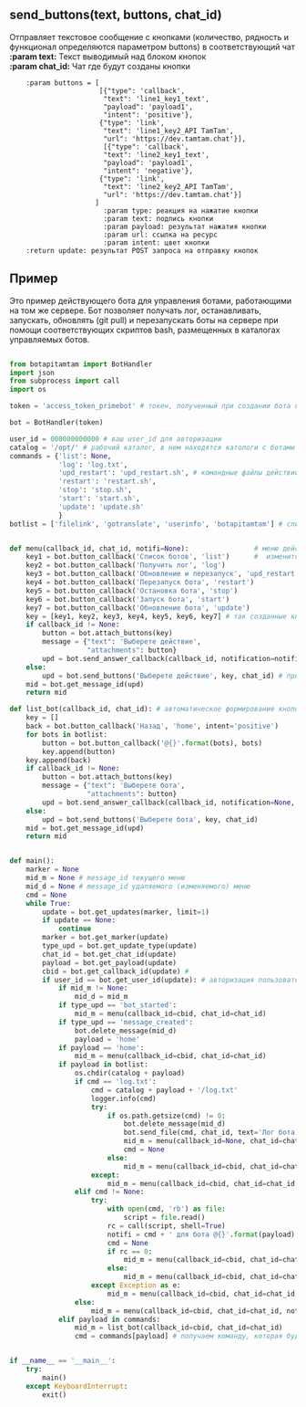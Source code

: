 ## send_buttons(text, buttons, chat_id)  
Отправляет текстовое сообщение с кнопками (количество, рядность и функционал определяются параметром buttons) в соответствующий чат  
**:param text:** Текст выводимый над блоком кнопок  
**:param chat_id:** Чат где будут созданы кнопки  

        :param buttons = [
                          [{"type": 'callback',
                           "text": 'line1_key1_text',
                           "payload": 'payload1',
                           "intent": 'positive'},
                          {"type": 'link',
                           "text": 'line1_key2_API TamTam',
                           "url": 'https://dev.tamtam.chat'}],
                           [{"type": 'callback',
                           "text": 'line2_key1_text',
                           "payload": 'payload1',
                           "intent": 'negative'},
                          {"type": 'link',
                           "text": 'line2_key2_API TamTam',
                           "url": 'https://dev.tamtam.chat'}]
                         ]
                           :param type: реакция на нажатие кнопки
                           :param text: подпись кнопки
                           :param payload: результат нажатия кнопки
                           :param url: ссылка на ресурс
                           :param intent: цвет кнопки
        :return update: результат POST запроса на отправку кнопок
        
## Пример  
Это пример действующего бота для управления ботами, работающими на том же сервере. Бот позволяет получать лог, останавливать, запускать, обновлять (git pull) и  перезапускать боты на сервере при помощи соответствующих скриптов bash, размещенных в каталогах управляемых ботов.   
```python

from botapitamtam import BotHandler
import json
from subprocess import call
import os

token = 'access_token_primebot' # токен, полученный при создании бота в @PrimeBot

bot = BotHandler(token)

user_id = 000000000000 # ваш user_id для авторизации
catalog = '/opt/' # рабочий каталог, в нем находятся катологи с ботами
commands = {'list': None,                     
            'log': 'log.txt',
            'upd_restart': 'upd_restart.sh', # командные файлы действий с ботами (должны находится в каталоге каждого бота)
            'restart': 'restart.sh',
            'stop': 'stop.sh',
            'start': 'start.sh',
            'update': 'update.sh'
            }
botlist = ['filelink', 'gotranslate', 'userinfo', 'botapitamtam'] # список имен ботов (должны совпадать с именами каталогов                                                                                             ботов)


def menu(callback_id, chat_id, notifi=None):                # меню действий с ботами, если callback_id не None - меню
    key1 = bot.button_callback('Список ботов', 'list')      #  изменится, иначе сформируется заново
    key2 = bot.button_callback('Получить лог', 'log')
    key3 = bot.button_callback('Обновление и перезапуск', 'upd_restart')
    key4 = bot.button_callback('Перезапуск бота', 'restart')
    key5 = bot.button_callback('Остановка бота', 'stop')
    key6 = bot.button_callback('Запуск бота', 'start')
    key7 = bot.button_callback('Обновление бота', 'update')
    key = [key1, key2, key3, key4, key5, key6, key7] # так созданные кнопки формируются в столбец
    if callback_id != None:
        button = bot.attach_buttons(key) 
        message = {"text": 'Выберете действие',
                   "attachments": button}
        upd = bot.send_answer_callback(callback_id, notification=notifi, message=message) # отправляем кнопки с возможностью                                                                                              их изменения
    else:
        upd = bot.send_buttons('Выберете действие', key, chat_id) # простая отправка кнопок
    mid = bot.get_message_id(upd)
    return mid

def list_bot(callback_id, chat_id): # автоматическое формирование кнопок с именами ботов (выводится аналогично menu() )
    key = []
    back = bot.button_callback('Назад', 'home', intent='positive')
    for bots in botlist:
        button = bot.button_callback('@{}'.format(bots), bots)
        key.append(button)
    key.append(back)
    if callback_id != None:
        button = bot.attach_buttons(key)
        message = {"text": 'Выберете бота',
                   "attachments": button}
        upd = bot.send_answer_callback(callback_id, notification=None, message=message)
    else:
        upd = bot.send_buttons('Выберете бота', key, chat_id)
    mid = bot.get_message_id(upd)
    return mid


def main():
    marker = None
    mid_m = None # message_id текущего меню
    mid_d = None # message_id удаляемого (изменяемого) меню
    cmd = None
    while True:
        update = bot.get_updates(marker, limit=1)
        if update == None:
            continue
        marker = bot.get_marker(update)
        type_upd = bot.get_update_type(update)
        chat_id = bot.get_chat_id(update)
        payload = bot.get_payload(update)
        cbid = bot.get_callback_id(update) # 
        if user_id == bot.get_user_id(update): # авторизация пользователя бота по user_id
            if mid_m != None:
                mid_d = mid_m
            if type_upd == 'bot_started':
                mid_m = menu(callback_id=cbid, chat_id=chat_id)
            if type_upd == 'message_created':
                bot.delete_message(mid_d)
                payload = 'home'
            if payload == 'home':
                mid_m = menu(callback_id=cbid, chat_id=chat_id)
            if payload in botlist:
                os.chdir(catalog + payload)
                if cmd == 'log.txt':
                    cmd = catalog + payload + '/log.txt'
                    logger.info(cmd)
                    try:
                        if os.path.getsize(cmd) != 0:
                            bot.delete_message(mid_d)
                            bot.send_file(cmd, chat_id, text='Лог бота @{}'.format(payload))
                            mid_m = menu(callback_id=None, chat_id=chat_id)
                            cmd = None
                        else:
                            mid_m = menu(callback_id=cbid, chat_id=chat_id, notifi='Лог пустой')
                    except:
                        mid_m = menu(callback_id=cbid, chat_id=chat_id, notifi='Лог пустой')
                elif cmd != None:
                    try:
                        with open(cmd, 'rb') as file:
                            script = file.read()
                        rc = call(script, shell=True)
                        notifi = cmd + ' для бота @{}'.format(payload) + ' выполнил'
                        cmd = None
                        if rc == 0:
                            mid_m = menu(callback_id=cbid, chat_id=chat_id, notifi=notifi)
                        else:
                            mid_m = menu(callback_id=cbid, chat_id=chat_id, notifi='Жду команду')
                    except Exception as e:
                        mid_m = menu(callback_id=cbid, chat_id=chat_id, notifi=str(e))
                else:
                    mid_m = menu(callback_id=cbid, chat_id=chat_id, notifi='Жду команду')
            elif payload in commands:
                mid_m = list_bot(callback_id=cbid, chat_id=chat_id)
                cmd = commands[payload] # получаем команду, которая будет исполнена в следующем цикле 


if __name__ == '__main__':
    try:
        main()
    except KeyboardInterrupt:
        exit()
```
